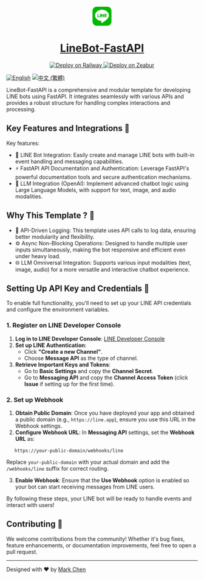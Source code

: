 <p align="center"> 
  <a href="https://github.com/yuting1214/LineBot-FastAPI"> 
    <img src="https://raw.githubusercontent.com/yuting1214/logo-store/refs/heads/main/assets/line-icon.svg" height="50"> 
  </a> 
</p>
<h1 align="center"> 
  <a href="https://github.com/yuting1214/LineBot-FastAPI">LineBot-FastAPI</a> 
</h1>

<p align="center">
  <span>
    <a href="https://railway.app/template/yNppuu?referralCode=jk_FgY"> 
      <img src="https://railway.app/button.svg" alt="Deploy on Railway" height="30"> 
    </a> 
    <a href="https://zeabur.com/templates/W6RZMT"> 
      <img src="https://zeabur.com/button.svg" alt="Deploy on Zeabur" height="30"> 
    </a>
  </span>
</p>

[![English](https://img.shields.io/badge/lang-English-blue.svg)](README.md)
[![中文 (繁體)](https://img.shields.io/badge/lang-中文(繁體)-red.svg)](README.zh-TW.md)

LineBot-FastAPI is a comprehensive and modular template for developing LINE bots using FastAPI. It integrates seamlessly with various APIs and provides a robust structure for handling complex interactions and processing.


## Key Features and Integrations 🎉
Key features:

* 🤖 LINE Bot Integration: Easily create and manage LINE bots with built-in event handling and messaging capabilities.
* ⚡ FastAPI API Documentation and Authentication: Leverage FastAPI's powerful documentation tools and secure authentication mechanisms.
* 🧠 LLM Integration (OpenAI): Implement advanced chatbot logic using Large Language Models, with support for text, image, and audio modalities.

## Why This Template ? 🚀
* 📝 API-Driven Logging: This template uses API calls to log data, ensuring better modularity and flexibility.
* ⚙️ Async Non-Blocking Operations: Designed to handle multiple user inputs simultaneously, making the bot responsive and efficient even under heavy load.
* 🌐 LLM Omniversal Integration: Supports various input modalities (text, image, audio) for a more versatile and interactive chatbot experience.

## Setting Up API Key and Credentials 🔑

To enable full functionality, you'll need to set up your LINE API credentials and configure the environment variables.

### 1. Register on LINE Developer Console

1. **Log in to LINE Developer Console**: [LINE Developer Console](https://developers.line.biz/)
2. **Set up LINE Authentication**:
   - Click **"Create a new Channel"**.
   - Choose **Message API** as the type of channel.
3. **Retrieve Important Keys and Tokens**:
   - Go to **Basic Settings** and copy the **Channel Secret**.
   - Go to **Messaging API** and copy the **Channel Access Token** (click **Issue** if setting up for the first time).
   
### 2. Set up Webhook

1. **Obtain Public Domain**: Once you have deployed your app and obtained a public domain (e.g., `https://line.app`), ensure you use this URL in the Webhook settings.
2. **Configure Webhook URL**: In **Messaging API** settings, set the **Webhook URL** as:
```
   https://your-public-domain/webhooks/line
```
   Replace `your-public-domain` with your actual domain and add the `/webhooks/line` suffix for correct routing.

3. **Enable Webhook**: Ensure that the **Use Webhook** option is enabled so your bot can start receiving messages from LINE users.

By following these steps, your LINE bot will be ready to handle events and interact with users!

## Contributing 🤝
We welcome contributions from the community! Whether it's bug fixes, feature enhancements, or documentation improvements, feel free to open a pull request.

---

Designed with :heart: by [Mark Chen](https://github.com/yuting1214)
